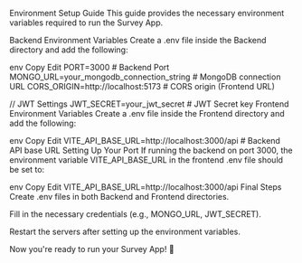 Environment Setup Guide
This guide provides the necessary environment variables required to run the Survey App.

Backend Environment Variables
Create a .env file inside the Backend directory and add the following:

env
Copy
Edit
PORT=3000  # Backend Port
MONGO_URL=your_mongodb_connection_string  # MongoDB connection URL
CORS_ORIGIN=http://localhost:5173  # CORS origin (Frontend URL)

// JWT Settings
JWT_SECRET=your_jwt_secret  # JWT Secret key
Frontend Environment Variables
Create a .env file inside the Frontend directory and add the following:

env
Copy
Edit
VITE_API_BASE_URL=http://localhost:3000/api  # Backend API base URL
Setting Up Your Port
If running the backend on port 3000, the environment variable VITE_API_BASE_URL in the frontend .env file should be set to:

env
Copy
Edit
VITE_API_BASE_URL=http://localhost:3000/api
Final Steps
Create .env files in both Backend and Frontend directories.

Fill in the necessary credentials (e.g., MONGO_URL, JWT_SECRET).

Restart the servers after setting up the environment variables.

Now you're ready to run your Survey App! 🚀
